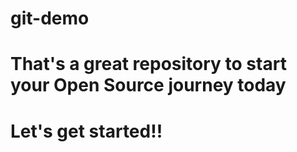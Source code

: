 # git-demo
# That's a great repository to start your Open Source journey today
# Let's get started!! 

